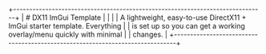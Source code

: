 +------------------------------------------------------------------------------+
|                            # DX11 ImGui Template                             |
|                                                                              |
|  A lightweight, easy-to-use DirectX11 + ImGui starter template. Everything   |
|  is set up so you can get a working overlay/menu quickly with minimal        |
|  changes.                                                                    |
+------------------------------------------------------------------------------+

